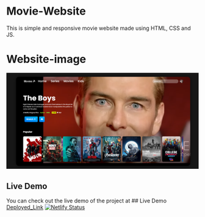 # Movie-Website
This is simple and responsive movie website made using HTML, CSS and JS.
# Website-image
![Movie Website](movie-website.png)

## Live Demo
You can check out the live demo of the project at ## Live Demo
[Deployed_Link](https://comfy-valkyrie-8bf3de.netlify.app/)
[![Netlify Status](https://api.netlify.com/api/v1/badges/e384f180-5d55-453b-82b0-6c797a0ad286/deploy-status)](https://app.netlify.com/sites/comfy-valkyrie-8bf3de/deploys)
